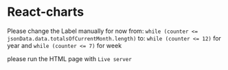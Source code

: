 # React-charts
Please change the Label manually for now from:
`while (counter <= jsonData.data.totalsOfCurrentMonth.length)`
to:
`while (counter <= 12)` for year
and 
`while (counter <= 7)` for week

please run the HTML page with `Live server`
